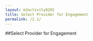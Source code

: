 ```yaml
---
layout: m3activity0201
title: Select Provider for Engagement
permalink: /2.1/
---
```

##Select Provider for Engagement
